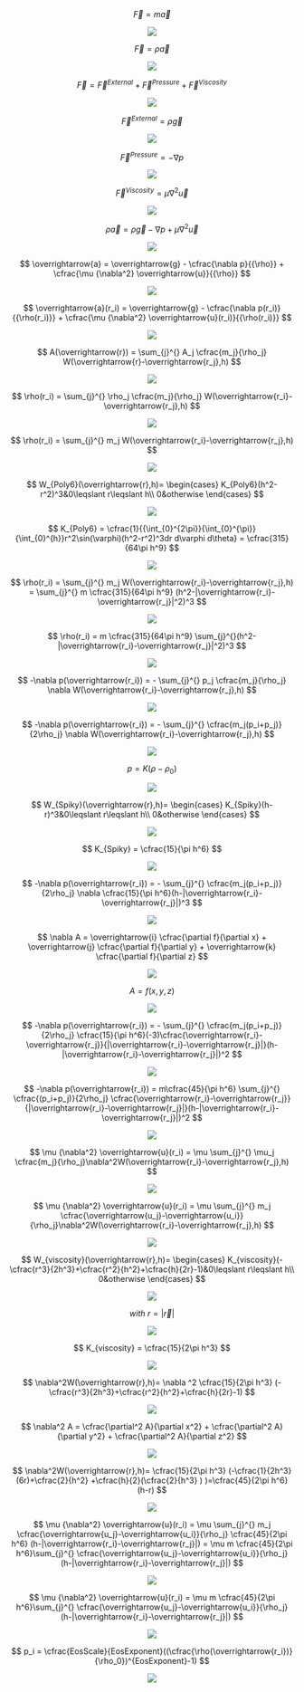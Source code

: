 ##
$$
\overrightarrow{F} = m \overrightarrow{a}
$$ 

<div align="center"><img style="background: white;" src="svg\gFSR60aV52.svg"></div>

$$
\overrightarrow{F} = {\rho} \overrightarrow{a}
$$

<div align="center"><img style="background: white;" src="svg\RrXOkeICCu.svg"></div> 

$$
\overrightarrow{F} = {\overrightarrow{F}}^{External} + {\overrightarrow{F}}^{Pressure} + {\overrightarrow{F}}^{Viscosity}
$$

<div align="center"><img style="background: white;" src="svg\XRvvoNDw7I.svg"></div>


$$
{\overrightarrow{F}}^{External} = {\rho} \overrightarrow{g}
$$

<div align="center"><img style="background: white;" src="svg\FIvr4TkIaq.svg"></div>

$$
{\overrightarrow{F}}^{Pressure} = -\nabla p
$$

<div align="center"><img style="background: white;" src="svg\1MNPHX1r8o.svg"></div>

$$
{\overrightarrow{F}}^{Viscosity} = \mu {\nabla^2} \overrightarrow{u}
$$

<div align="center"><img style="background: white;" src="svg\ObLgP4IQiY.svg"></div>

$$
{\rho} \overrightarrow{a} = {\rho} \overrightarrow{g} - \nabla p + \mu {\nabla^2} \overrightarrow{u}
$$

<div align="center"><img style="background: white;" src="svg\j8d1h7Ujgx.svg"></div>

$$
\overrightarrow{a} = \overrightarrow{g} - \cfrac{\nabla p}{{\rho}} + \cfrac{\mu {\nabla^2} \overrightarrow{u}}{{\rho}}
$$

<div align="center"><img style="background: white;" src="svg\YtSXdV9crH.svg"></div>

$$
\overrightarrow{a}(r_i) = \overrightarrow{g} - \cfrac{\nabla p(r_i)}{{\rho(r_i)}} + \cfrac{\mu {\nabla^2} \overrightarrow{u}(r_i)}{{\rho(r_i)}}
$$

<div align="center"><img style="background: white;" src="svg\nY6inmMCzk.svg"></div>

$$
A(\overrightarrow{r}) = \sum_{j}^{} A_j \cfrac{m_j}{\rho_j} W(\overrightarrow{r}-\overrightarrow{r_j},h)
$$

<div align="center"><img style="background: white;" src="svg\5CPHL7ldop.svg"></div>

$$
\rho(r_i) = \sum_{j}^{} \rho_j \cfrac{m_j}{\rho_j} W(\overrightarrow{r_i}-\overrightarrow{r_j},h)
$$

<div align="center"><img style="background: white;" src="svg\8EbGqKCRe9.svg"></div>

$$
\rho(r_i) = \sum_{j}^{} m_j W(\overrightarrow{r_i}-\overrightarrow{r_j},h)
$$

<div align="center"><img style="background: white;" src="svg\Sv2emhmTjc.svg"></div>

$$
W_{Poly6}(\overrightarrow{r},h)= \begin{cases} K_{Poly6}(h^2-r^2)^3&0\leqslant r\leqslant h\\ 0&otherwise \end{cases}
$$

<div align="center"><img style="background: white;" src="svg\hz7Ss4oa1R.svg"></div>

$$
K_{Poly6} = \cfrac{1}{{\int_{0}^{2\pi}}{\int_{0}^{\pi}}{\int_{0}^{h}}r^2\sin(\varphi)(h^2-r^2)^3dr d\varphi d\theta} = \cfrac{315}{64\pi h^9}
$$

<div align="center"><img style="background: white;" src="svg\OYZjIckEMK.svg"></div>

$$
\rho(r_i) = \sum_{j}^{} m_j W(\overrightarrow{r_i}-\overrightarrow{r_j},h) = \sum_{j}^{} m \cfrac{315}{64\pi h^9} (h^2-|\overrightarrow{r_i}-\overrightarrow{r_j}|^2)^3
$$

<div align="center"><img style="background: white;" src="svg\pcGjlDVZOg.svg"></div>

$$
\rho(r_i) =  m \cfrac{315}{64\pi h^9} \sum_{j}^{}(h^2-|\overrightarrow{r_i}-\overrightarrow{r_j}|^2)^3
$$

<div align="center"><img style="background: white;" src="svg\X7UO8Lxr7y.svg"></div>

$$
-\nabla p(\overrightarrow{r_i}) = - \sum_{j}^{} p_j \cfrac{m_j}{\rho_j} \nabla W(\overrightarrow{r_i}-\overrightarrow{r_j},h)
$$

<div align="center"><img style="background: white;" src="svg\k2DmuNR60U.svg"></div>

$$
-\nabla p(\overrightarrow{r_i}) = - \sum_{j}^{}  \cfrac{m_j(p_i+p_j)}{2\rho_j} \nabla W(\overrightarrow{r_i}-\overrightarrow{r_j},h)
$$

<div align="center"><img style="background: white;" src="svg\bWOTrqJ4ZE.svg"></div>

$$
p = K(\rho-\rho_0)
$$

<div align="center"><img style="background: white;" src="svg\lN07o0gO5k.svg"></div>

$$
W_{Spiky}(\overrightarrow{r},h)= \begin{cases} K_{Spiky}(h-r)^3&0\leqslant r\leqslant h\\ 0&otherwise \end{cases}
$$

<div align="center"><img style="background: white;" src="svg\JztPC3kwFT.svg"></div>

$$
K_{Spiky} = \cfrac{15}{\pi h^6}
$$

<div align="center"><img style="background: white;" src="svg\7ZyREk1GQO.svg"></div>

$$
-\nabla p(\overrightarrow{r_i}) = - \sum_{j}^{}  \cfrac{m_j(p_i+p_j)}{2\rho_j} \nabla \cfrac{15}{\pi h^6}(h-|\overrightarrow{r_i}-\overrightarrow{r_j}|)^3
$$

<div align="center"><img style="background: white;" src="svg\ZDtCdL2u2v.svg"></div>

$$
\nabla A = \overrightarrow{i} \cfrac{\partial f}{\partial x} + \overrightarrow{j} \cfrac{\partial f}{\partial y} + \overrightarrow{k} \cfrac{\partial f}{\partial z}
$$

<div align="center"><img style="background: white;" src="svg\b6T6cU2eCg.svg"></div>

$$
A = f(x,y,z)
$$ 

<div align="center"><img style="background: white;" src="svg\xeqov2GTei.svg"></div>

$$
-\nabla p(\overrightarrow{r_i}) = - \sum_{j}^{}  \cfrac{m_j(p_i+p_j)}{2\rho_j}  \cfrac{15}{\pi h^6}(-3)\cfrac{\overrightarrow{r_i}-\overrightarrow{r_j}}{|\overrightarrow{r_i}-\overrightarrow{r_j}|}(h-|\overrightarrow{r_i}-\overrightarrow{r_j}|)^2
$$

<div align="center"><img style="background: white;" src="svg\zx0v22k9Ty.svg"></div>

$$
-\nabla p(\overrightarrow{r_i}) = m\cfrac{45}{\pi h^6} \sum_{j}^{}  \cfrac{(p_i+p_j)}{2\rho_j}  \cfrac{\overrightarrow{r_i}-\overrightarrow{r_j}}{|\overrightarrow{r_i}-\overrightarrow{r_j}|}(h-|\overrightarrow{r_i}-\overrightarrow{r_j}|)^2
$$

<div align="center"><img style="background: white;" src="svg\yRDfhJ98AK.svg"></div>

$$
\mu {\nabla^2} \overrightarrow{u}(r_i) = \mu \sum_{j}^{} \mu_j \cfrac{m_j}{\rho_j}\nabla^2W(\overrightarrow{r_i}-\overrightarrow{r_j},h)
$$

<div align="center"><img style="background: white;" src="svg\JKdAmLEBl1.svg"></div>

$$
\mu {\nabla^2} \overrightarrow{u}(r_i) = \mu \sum_{j}^{} m_j \cfrac{\overrightarrow{u_j}-\overrightarrow{u_i}}{\rho_j}\nabla^2W(\overrightarrow{r_i}-\overrightarrow{r_j},h)
$$

<div align="center"><img style="background: white;" src="svg\i2yBvKDkPX.svg"></div>

$$
W_{viscosity}(\overrightarrow{r},h)= \begin{cases} K_{viscosity}(-\cfrac{r^3}{2h^3}+\cfrac{r^2}{h^2}+\cfrac{h}{2r}-1)&0\leqslant r\leqslant h\\ 0&otherwise \end{cases}
$$

<div align="center"><img style="background: white;" src="svg\VaVqSUDL2Y.svg"></div>

$$
with \ r=|\overrightarrow{r}|
$$

<div align="center"><img style="background: white;" src="svg\t3QUBSMg5R.svg"></div>

$$
K_{viscosity} = \cfrac{15}{2\pi h^3}
$$

<div align="center"><img style="background: white;" src="svg\acg3FrpLaJ.svg"></div>

$$
\nabla^2W(\overrightarrow{r},h)= \nabla ^2 \cfrac{15}{2\pi h^3} (-\cfrac{r^3}{2h^3}+\cfrac{r^2}{h^2}+\cfrac{h}{2r}-1)
$$

<div align="center"><img style="background: white;" src="svg\XUrZK2iH7N.svg"></div>

$$
\nabla^2 A = \cfrac{\partial^2 A}{\partial x^2} + \cfrac{\partial^2 A}{\partial y^2} + \cfrac{\partial^2 A}{\partial z^2}
$$

<div align="center"><img style="background: white;" src="svg\yZnrcY2diW.svg"></div>

$$
\nabla^2W(\overrightarrow{r},h)= \cfrac{15}{2\pi h^3} (-\cfrac{1}{2h^3}(6r)+\cfrac{2}{h^2} +\cfrac{h}{2}(\cfrac{2}{h^3} )  )=\cfrac{45}{2\pi h^6} (h-r)
$$

<div align="center"><img style="background: white;" src="svg\gk9byA8dQH.svg"></div>

$$
\mu {\nabla^2} \overrightarrow{u}(r_i) = \mu \sum_{j}^{} m_j \cfrac{\overrightarrow{u_j}-\overrightarrow{u_i}}{\rho_j} \cfrac{45}{2\pi h^6} (h-|\overrightarrow{r_i}-\overrightarrow{r_j}|) = \mu m \cfrac{45}{2\pi h^6}\sum_{j}^{}  \cfrac{\overrightarrow{u_j}-\overrightarrow{u_i}}{\rho_j}  (h-|\overrightarrow{r_i}-\overrightarrow{r_j}|)
$$

<div align="center"><img style="background: white;" src="svg\o9A33Cvjcg.svg"></div>

$$
\mu {\nabla^2} \overrightarrow{u}(r_i) = \mu m \cfrac{45}{2\pi h^6}\sum_{j}^{}  \cfrac{\overrightarrow{u_j}-\overrightarrow{u_i}}{\rho_j}  (h-|\overrightarrow{r_i}-\overrightarrow{r_j}|)
$$

<div align="center"><img style="background: white;" src="svg\li2uNAX7O5.svg"></div>

$$
p_i = \cfrac{EosScale}{EosExponent}((\cfrac{\rho(\overrightarrow{r_i})}{\rho_0})^{EosExponent}-1)
$$

<div align="center"><img style="background: white;" src="svg\ni4vNQMyz7.svg"></div>






























